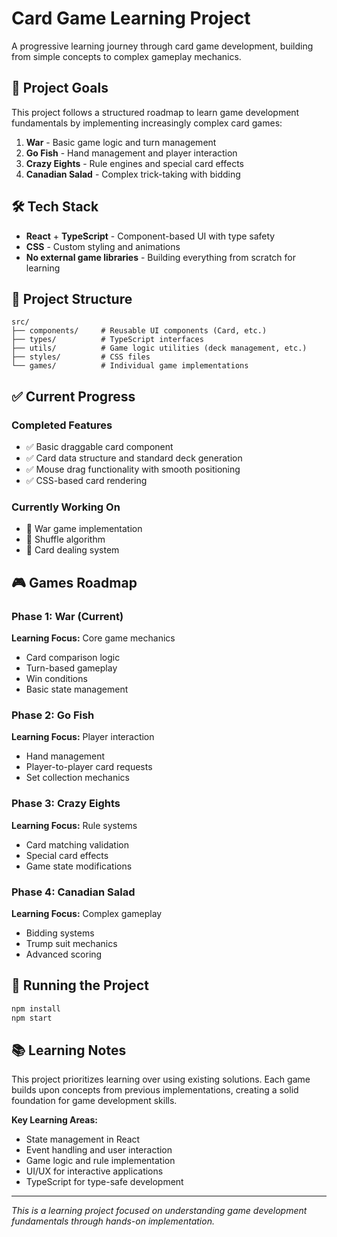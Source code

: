 # Card Game Learning Project

A progressive learning journey through card game development, building from simple concepts to complex gameplay mechanics.

## 🎯 Project Goals

This project follows a structured roadmap to learn game development fundamentals by implementing increasingly complex card games:

1. **War** - Basic game logic and turn management
2. **Go Fish** - Hand management and player interaction  
3. **Crazy Eights** - Rule engines and special card effects
4. **Canadian Salad** - Complex trick-taking with bidding

## 🛠️ Tech Stack

- **React** + **TypeScript** - Component-based UI with type safety
- **CSS** - Custom styling and animations
- **No external game libraries** - Building everything from scratch for learning

## 📁 Project Structure

```
src/
├── components/     # Reusable UI components (Card, etc.)
├── types/          # TypeScript interfaces
├── utils/          # Game logic utilities (deck management, etc.)
├── styles/         # CSS files
└── games/          # Individual game implementations
```

## ✅ Current Progress

### Completed Features
- ✅ Basic draggable card component
- ✅ Card data structure and standard deck generation
- ✅ Mouse drag functionality with smooth positioning
- ✅ CSS-based card rendering

### Currently Working On
- 🔨 War game implementation
- 🔨 Shuffle algorithm
- 🔨 Card dealing system

## 🎮 Games Roadmap

### Phase 1: War (Current)
**Learning Focus:** Core game mechanics
- Card comparison logic
- Turn-based gameplay
- Win conditions
- Basic state management

### Phase 2: Go Fish
**Learning Focus:** Player interaction
- Hand management
- Player-to-player card requests
- Set collection mechanics

### Phase 3: Crazy Eights  
**Learning Focus:** Rule systems
- Card matching validation
- Special card effects
- Game state modifications

### Phase 4: Canadian Salad
**Learning Focus:** Complex gameplay
- Bidding systems
- Trump suit mechanics
- Advanced scoring

## 🚀 Running the Project

```bash
npm install
npm start
```

## 📚 Learning Notes

This project prioritizes learning over using existing solutions. Each game builds upon concepts from previous implementations, creating a solid foundation for game development skills.

**Key Learning Areas:**
- State management in React
- Event handling and user interaction
- Game logic and rule implementation
- UI/UX for interactive applications
- TypeScript for type-safe development

---

*This is a learning project focused on understanding game development fundamentals through hands-on implementation.*